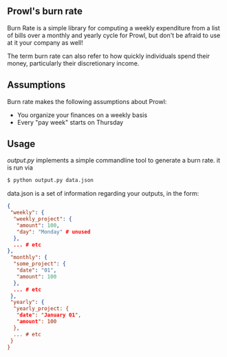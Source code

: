 ## Prowl's burn rate


Burn Rate is a simple library for computing a weekly expenditure from a list of bills over a monthly and yearly cycle for Prowl, but don't be afraid to use at it your company as well! 

The term burn rate can also refer to how quickly individuals spend their money, particularly their discretionary income.

## Assumptions

Burn rate makes the following assumptions about Prowl: 

* You organize your finances on a weekly basis
* Every "pay week" starts on Thursday

## Usage

*output.py* implements a simple commandline tool to generate a burn rate.
it is run via
```python
$ python output.py data.json
```

data.json is a set of information regarding your outputs, in the form:
```json
{
 "weekly": {
  "weekly_project": {
   "amount": 100,
   "day": "Monday" # unused
  },
  ... # etc
},
 "monthly": {
  "some_project": {
   "date": "01",
   "amount": 100
  },
  ... # etc
 },
 "yearly": {
  "yearly_project: {
   "date": "January 01",
   "amount": 100
  },
  ... # etc
 }
}
```

